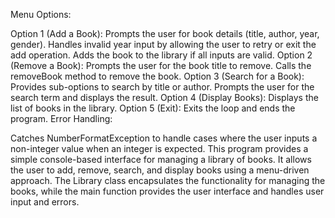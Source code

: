 Menu Options:

Option 1 (Add a Book):
Prompts the user for book details (title, author, year, gender).
Handles invalid year input by allowing the user to retry or exit the add operation.
Adds the book to the library if all inputs are valid.
Option 2 (Remove a Book):
Prompts the user for the book title to remove.
Calls the removeBook method to remove the book.
Option 3 (Search for a Book):
Provides sub-options to search by title or author.
Prompts the user for the search term and displays the result.
Option 4 (Display Books):
Displays the list of books in the library.
Option 5 (Exit):
Exits the loop and ends the program.
Error Handling:

Catches NumberFormatException to handle cases where the user inputs a non-integer value when an integer is expected.
This program provides a simple console-based interface for managing a library of books. It allows the user to add,
remove, search, and display books using a menu-driven approach. The Library class encapsulates the functionality for
managing the books, while the main function provides the user interface and handles user input and errors.

